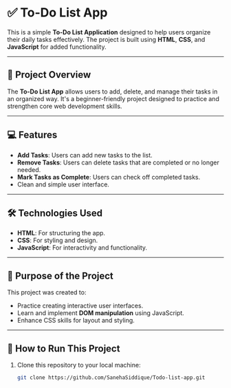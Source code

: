 # ✅ To-Do List App

This is a simple **To-Do List Application** designed to help users organize their daily tasks effectively. The project is built using **HTML**, **CSS**, and **JavaScript** for added functionality.

---

## 🌟 Project Overview

The **To-Do List App** allows users to add, delete, and manage their tasks in an organized way. It's a beginner-friendly project designed to practice and strengthen core web development skills.

---

## 💻 Features

- **Add Tasks**: Users can add new tasks to the list.
- **Remove Tasks**: Users can delete tasks that are completed or no longer needed.
- **Mark Tasks as Complete**: Users can check off completed tasks.
- Clean and simple user interface.

---

## 🛠️ Technologies Used

- **HTML**: For structuring the app.
- **CSS**: For styling and design.
- **JavaScript**: For interactivity and functionality.

---

## 🎯 Purpose of the Project

This project was created to:
- Practice creating interactive user interfaces.
- Learn and implement **DOM manipulation** using JavaScript.
- Enhance CSS skills for layout and styling.

---

## 🚀 How to Run This Project

1. Clone this repository to your local machine:
   ```bash
   git clone https://github.com/SanehaSiddique/Todo-list-app.git

